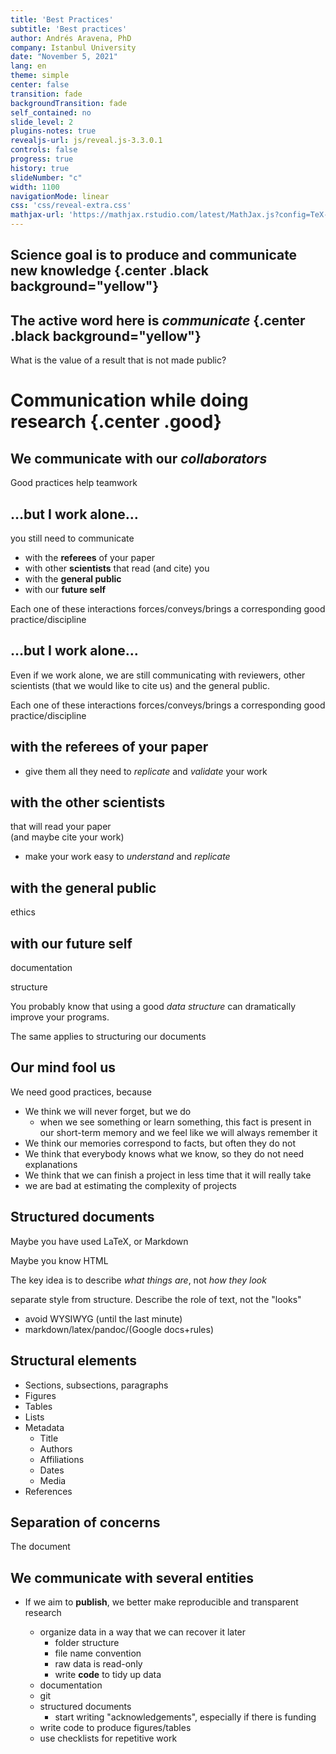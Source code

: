 ```yaml
---
title: 'Best Practices'
subtitle: 'Best practices'
author: Andrés Aravena, PhD
company: Istanbul University
date: "November 5, 2021"
lang: en
theme: simple
center: false
transition: fade
backgroundTransition: fade
self_contained: no
slide_level: 2
plugins-notes: true
revealjs-url: js/reveal.js-3.3.0.1
controls: false
progress: true
history: true
slideNumber: "c"
width: 1100
navigationMode: linear
css: 'css/reveal-extra.css'
mathjax-url: 'https://mathjax.rstudio.com/latest/MathJax.js?config=TeX-AMS-MML_HTMLorMML'
---
```



## Science goal is to produce and communicate new knowledge {.center .black background="yellow"}

## The active word here is _communicate_ {.center .black background="yellow"}
What is the value of a result that is not made public?

# Communication while doing research {.center .good}
## We communicate with our _collaborators_
Good practices help teamwork

## …but I work alone…
you still need to communicate

+ with the **referees** of your paper
+ with other **scientists** that read (and cite) you
+ with the **general public**
+ with our **future self**

Each one of these interactions forces/conveys/brings a corresponding good practice/discipline

## …but I work alone…
Even if we work alone, we are still communicating with reviewers, other scientists (that we would like to cite us) and the general public.

Each one of these interactions forces/conveys/brings a corresponding good practice/discipline

## with the **referees** of your paper
+ give them all they need to _replicate_ and _validate_ your work

## with the **other scientists**
that will read your paper  
(and maybe cite your work)

+ make your work easy to _understand_ and _replicate_

## with the **general public**
ethics

## with our **future self**
documentation

structure

You probably know that using a good _data structure_ can dramatically improve your programs.

The same applies to structuring our documents

## Our mind fool us
We need good practices, because

+ We think we will never forget, but we do
    + when we see something or learn something, this fact is present in our short-term memory and we feel like we will always remember it
+ We think our memories correspond to facts, but often they do not
+ We think that everybody knows what we know, so they do not need explanations
+ We think that we can finish a project in less time that it will really take
+ we are bad at estimating the complexity of projects


## Structured documents
Maybe you have used LaTeX, or Markdown

Maybe you know HTML

The key idea is to describe _what things are_, not _how they look_

separate style from structure. Describe the role of text, not the "looks"

- avoid WYSIWYG (until the last minute)
- markdown/latex/pandoc/(Google docs+rules)

## Structural elements
+ Sections, subsections, paragraphs
+ Figures
+ Tables
+ Lists
+ Metadata
    + Title
    + Authors
    + Affiliations
    + Dates
    + Media
+ References

## Separation of concerns
The document 

## We communicate with several entities
- If we aim to **publish**, we better make reproducible and transparent research
    
    - organize data in a way that we can recover it later
        - folder structure
        - file name convention
        - raw data is read-only
        - write **code** to tidy up data
    - documentation
    - git
    - structured documents
        - start writing "acknowledgements", especially if there is funding
    - write code to produce figures/tables
    - use checklists for repetitive work
